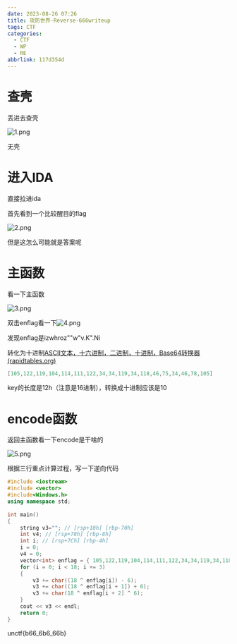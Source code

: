 ```yaml
---
date: 2023-08-26 07:26
title: 攻防世界-Reverse-666writeup
tags: CTF
categories:
  - CTF
  - WP
  - RE
abbrlink: 117d354d
---
```


# 查壳

丢进去查壳

![1.png](https://img1.imgtp.com/2023/08/26/gAGTtvBK.png)

无壳

# 进入IDA

直接拉进ida

 首先看到一个比较醒目的flag

![2.png](https://img1.imgtp.com/2023/08/26/GF6BzP2T.png)

但是这怎么可能就是答案呢

# 主函数

看一下主函数

![3.png](https://img1.imgtp.com/2023/08/26/HaTlGnfa.png)

双击enflag看一下![4.png](https://img1.imgtp.com/2023/08/26/7RilNm8M.png)

 发现enflag是izwhroz""w"v.K".Ni

转化为十进制[ASCII文本，十六进制，二进制，十进制，Base64转换器 (rapidtables.org)](https://www.rapidtables.org/zh-CN/convert/number/ascii-hex-bin-dec-converter.html)

```cpp
[105,122,119,104,114,111,122,34,34,119,34,118,46,75,34,46,78,105]
```

key的长度是12h（注意是16进制），转换成十进制应该是10

# encode函数

返回主函数看一下encode是干啥的

![5.png](https://img1.imgtp.com/2023/08/26/axSEUavG.png)

 

 根据三行重点计算过程，写一下逆向代码

```cpp
#include <iostream>
#include <vector>
#include<Windows.h>
using namespace std;
 
int main()
{
    string v3=""; // [rsp+10h] [rbp-70h]
    int v4; // [rsp+78h] [rbp-8h]
    int i; // [rsp+7Ch] [rbp-4h]
    i = 0;
    v4 = 0;
    vector<int> enflag = { 105,122,119,104,114,111,122,34,34,119,34,118,46,75,34,46,78,105,0 };
    for (i = 0; i < 18; i += 3)
    {
        v3 += char((18 ^ enflag[i]) - 6);
        v3 += char((18 ^ enflag[i + 1]) + 6);
        v3 += char(18 ^ enflag[i + 2] ^ 6);
    }
    cout << v3 << endl;
    return 0;
} 
```

unctf{b66_6b6_66b}